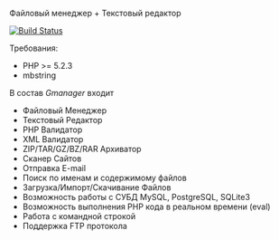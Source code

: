 Файловый менеджер + Текстовый редактор

[![Build Status](https://secure.travis-ci.org/Gemorroj/gmanager.png?branch=master)](https://travis-ci.org/Gemorroj/gmanager)

Требования:
- PHP >= 5.2.3
- mbstring

В состав *Gmanager* входит
 * Файловый Менеджер
 * Текстовый Редактор
 * PHP Валидатор
 * XML Валидатор
 * ZIP/TAR/GZ/BZ/RAR Архиватор
 * Сканер Сайтов
 * Отправка E-mail
 * Поиск по именам и содержимому файлов
 * Загрузка/Импорт/Скачивание Файлов
 * Возможность работы с СУБД MySQL, PostgreSQL, SQLite3
 * Возможность выполнения PHP кода в реальном времени (eval)
 * Работа с командной строкой
 * Поддержка FTP протокола
